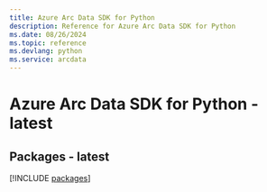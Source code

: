 ```yaml
---
title: Azure Arc Data SDK for Python
description: Reference for Azure Arc Data SDK for Python
ms.date: 08/26/2024
ms.topic: reference
ms.devlang: python
ms.service: arcdata
---
```

# Azure Arc Data SDK for Python - latest
## Packages - latest
[!INCLUDE [packages](arc-data-index.md)]